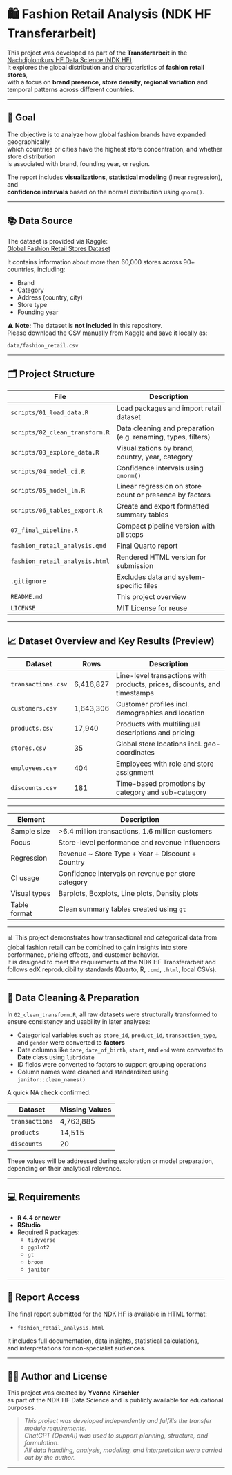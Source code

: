 # 🛍️ Fashion Retail Analysis (NDK HF Transferarbeit)

This project was developed as part of the **Transferarbeit** in the  
[Nachdiplomkurs HF Data Science (NDK HF)](https://www.ibaw.ch/bildung/weiterbildung/data-science).  
It explores the global distribution and characteristics of **fashion retail stores**,  
with a focus on **brand presence, store density, regional variation** and  
temporal patterns across different countries.

---

## 🎯 Goal

The objective is to analyze how global fashion brands have expanded geographically,  
which countries or cities have the highest store concentration, and whether store distribution  
is associated with brand, founding year, or region.

The report includes **visualizations**, **statistical modeling** (linear regression), and  
**confidence intervals** based on the normal distribution using `qnorm()`.

---

## 📚 Data Source

The dataset is provided via Kaggle:  
[Global Fashion Retail Stores Dataset](https://www.kaggle.com/datasets/ricgomes/global-fashion-retail-stores-dataset)

It contains information about more than 60,000 stores across 90+ countries, including:
- Brand
- Category
- Address (country, city)
- Store type
- Founding year

⚠️ **Note:** The dataset is **not included** in this repository.  
Please download the CSV manually from Kaggle and save it locally as:

```text
data/fashion_retail.csv
```

---

## 🗂️ Project Structure

| File                             | Description                                                   |
|----------------------------------|---------------------------------------------------------------|
| `scripts/01_load_data.R`         | Load packages and import retail dataset                       |
| `scripts/02_clean_transform.R`   | Data cleaning and preparation (e.g. renaming, types, filters) |
| `scripts/03_explore_data.R`      | Visualizations by brand, country, year, category              |
| `scripts/04_model_ci.R`          | Confidence intervals using `qnorm()`                          |
| `scripts/05_model_lm.R`          | Linear regression on store count or presence by factors       |
| `scripts/06_tables_export.R`     | Create and export formatted summary tables                    |
| `07_final_pipeline.R`            | Compact pipeline version with all steps                       |
| `fashion_retail_analysis.qmd`    | Final Quarto report                                           |
| `fashion_retail_analysis.html`   | Rendered HTML version for submission                          |
| `.gitignore`                     | Excludes data and system-specific files                       |
| `README.md`                      | This project overview                                         |
| `LICENSE`                        | MIT License for reuse                                         |

---

## 📈 Dataset Overview and Key Results (Preview)

| Dataset             | Rows       | Description                                      |
|---------------------|------------|--------------------------------------------------|
| `transactions.csv`  | 6,416,827  | Line-level transactions with products, prices, discounts, and timestamps |
| `customers.csv`     | 1,643,306  | Customer profiles incl. demographics and location |
| `products.csv`      | 17,940     | Products with multilingual descriptions and pricing |
| `stores.csv`        | 35         | Global store locations incl. geo-coordinates     |
| `employees.csv`     | 404        | Employees with role and store assignment         |
| `discounts.csv`     | 181        | Time-based promotions by category and sub-category |

---

| Element               | Description                                           |
|------------------------|-------------------------------------------------------|
| Sample size            | >6.4 million transactions, 1.6 million customers       |
| Focus                  | Store-level performance and revenue influencers        |
| Regression             | Revenue ~ Store Type + Year + Discount + Country      |
| CI usage               | Confidence intervals on revenue per store category     |
| Visual types           | Barplots, Boxplots, Line plots, Density plots          |
| Table format           | Clean summary tables created using `gt`               |

---

📊 This project demonstrates how transactional and categorical data from global fashion retail can be combined to gain insights into store performance, pricing effects, and customer behavior.  
It is designed to meet the requirements of the NDK HF Transferarbeit and follows edX reproducibility standards (Quarto, R, `.qmd`, `.html`, local CSVs).

---

## 🧼 Data Cleaning & Preparation

In `02_clean_transform.R`, all raw datasets were structurally transformed to ensure consistency and usability in later analyses:

- Categorical variables such as `store_id`, `product_id`, `transaction_type`, and `gender` were converted to **factors**
- Date columns like `date`, `date_of_birth`, `start`, and `end` were converted to **Date** class using `lubridate`
- ID fields were converted to factors to support grouping operations
- Column names were cleaned and standardized using `janitor::clean_names()`

A quick NA check confirmed:

| Dataset         | Missing Values |
|------------------|----------------|
| `transactions`   | 4,763,885      |
| `products`       | 14,515         |
| `discounts`      | 20             |

These values will be addressed during exploration or model preparation, depending on their analytical relevance.

---

## 💻 Requirements

- **R 4.4 or newer**  
- **RStudio**  
- Required R packages:  
  - `tidyverse`  
  - `ggplot2`  
  - `gt`  
  - `broom`  
  - `janitor`

---

## 📄 Report Access

The final report submitted for the NDK HF is available in HTML format:

- `fashion_retail_analysis.html`

It includes full documentation, data insights, statistical calculations,  
and interpretations for non-specialist audiences.

---

## 👩‍💻 Author and License

This project was created by **Yvonne Kirschler**  
as part of the NDK HF Data Science and is publicly available for educational purposes.

> _This project was developed independently and fulfills the transfer module requirements.  
> ChatGPT (OpenAI) was used to support planning, structure, and formulation.  
> All data handling, analysis, modeling, and interpretation were carried out by the author._

---
